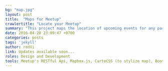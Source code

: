 ```yaml
---
bg: "map.jpg"
layout: post
title:  "Maps for Meetup"
crawlertitle: "Locate your Meetup"
summary: "This project maps the location of upcoming events for any particular Meetup group on a Mapbox map. Additionally also provides certain information like name, address, date and time of each event. The idea is to integrate this project into Girl Develop It - San Jose Chapter's website as well as to develop a widget that can be embeded for any website of any Meetup group."
date: 2016-04-28 23:09:47 +0700
categories: posts
tags: 'jekyll'
author: redVi
link: Updates available soon...
roles: Design and Development
tools: Meetup's RESTful Api, Mapbox.js, CartoCSS (to stylize map), Bootstrap framework, GeoJSON
---
```



